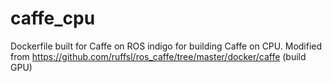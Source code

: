 # caffe_cpu

Dockerfile built for Caffe on ROS indigo for building Caffe on CPU. 
Modified from https://github.com/ruffsl/ros_caffe/tree/master/docker/caffe (build GPU)
